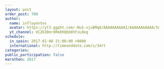 ```yaml
---
layout: post
order_post: 700
author:
  name: influyentes
  avatar: https://yt3.ggpht.com/-NuS-xju8Mq8/AAAAAAAAAAI/AAAAAAAAAAA/S8sUga9T7OU/s88-c-k-no-mo-rj-c0xffffff/photo.jpg
  yt_channel: UCZ638mr8RmEKQbb0tFsL0eg
schedule:
  in_spain: 2017-01-08 21:00:00 +0000
  international: http://timeanddate.com/s/34rt
categories:
public_participation: false
marathon: 2017
---
```

<!--iframe width="475" height="267" src="https://www.youtube.com/embed/MISSING" frameborder="0" allowfullscreen></iframe-->
